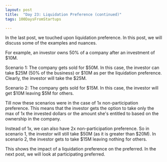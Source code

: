 ```yaml
---
layout: post
title:  "Day 23: Liquidation Preference (continued)"
tags: 100DaysFromStartups

---
```


In the last post, we touched upon liquidation preference. In this post, we will discuss some of the examples and nuances.

For example, an investor owns 50% of a company after an investment of $10M.

Scenario 1: The company gets sold for $50M. In this case, the investor can take $25M (50% of the business) or $10M as per the liquidation preference. Clearly, the investor will take the $25M.

Scenario 2: The company gets sold for $15M. In this case, the investor will get $10M leaving $5M for others.

Till now these scenarios were in the case of 1x non-participation preference. This means that the investor gets the option to take only the max of 1x the invested dollars or the amount she's entitled to based on the ownership in the company.

Instead of 1x, we can also have 2x non-participation preference. So in scenario 1, the investor will still take $50M (as it is greater than $20M). In scenario 2, the investor gets to take $15M leaving nothing for others.

This shows the impact of a liquidation preference on the preferred. In the next post, we will look at participating preferred.
